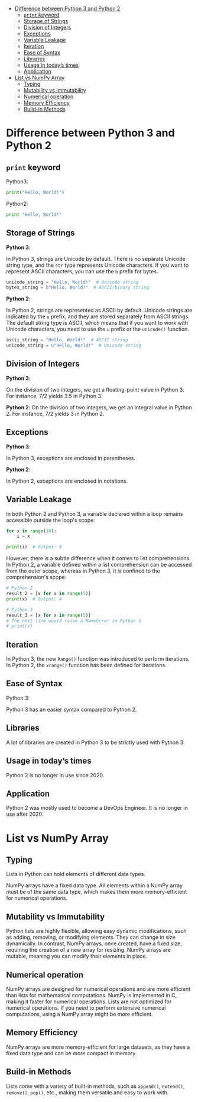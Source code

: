 - [Difference between Python 3 and Python 2](#difference-between-python-3-and-python-2)
  - [`print` keyword](#print-keyword)
  - [Storage of Strings](#storage-of-strings)
  - [Division of Integers](#division-of-integers)
  - [Exceptions](#exceptions)
  - [Variable Leakage](#variable-leakage)
  - [Iteration](#iteration)
  - [Ease of Syntax](#ease-of-syntax)
  - [Libraries](#libraries)
  - [Usage in today’s times](#usage-in-todays-times)
  - [Application](#application)
- [List vs NumPy Array](#list-vs-numpy-array)
  - [Typing](#typing)
  - [Mutability vs Immutability](#mutability-vs-immutability)
  - [Numerical operation](#numerical-operation)
  - [Memory Efficiency](#memory-efficiency)
  - [Build-in Methods](#build-in-methods)


# Difference between Python 3 and Python 2
## `print` keyword
Python3:

```python
print("Hello, World!")
```

Python2:
```python
print "Hello, World!"
```

## Storage of Strings
**Python 3**:

In Python 3, strings are Unicode by default. There is no separate Unicode string type, and the `str` type represents Unicode characters. If you want to represent ASCII characters, you can use the `b` prefix for bytes.

```python
unicode_string = "Hello, World!"  # Unicode string
bytes_string = b"Hello, World!"  # ASCII/binary string
```

**Python 2**:

In Python 2, strings are represented as ASCII by default. Unicode strings are indicated by the `u` prefix, and they are stored separately from ASCII strings. The default string type is ASCII, which means that if you want to work with Unicode characters, you need to use the `u` prefix or the `unicode()` function.

```python
ascii_string = "Hello, World!"  # ASCII string
unicode_string = u"Hello, World!"  # Unicode string
```

## Division of Integers
**Python 3**:

On the division of two integers, we get a floating-point value in Python 3. For instance, 7/2 yields 3.5 in Python 3.

**Python 2**:
On the division of two integers, we get an integral value in Python 2. For instance, 7/2 yields 3 in Python 2.

## Exceptions
**Python 3**:

In Python 3, exceptions are enclosed in parentheses.

**Python 2**:

In Python 2, exceptions are enclosed in notations.

## Variable Leakage
In both Python 2 and Python 3, a variable declared within a loop remains accessible outside the loop's scope:

```python
for x in range(10):
    i = x

print(i)  # Output: 9
```

However, there is a subtle difference when it comes to list comprehensions. In Python 2, a variable defined within a list comprehension can be accessed from the outer scope, whereas in Python 3, it is confined to the comprehension's scope:

```python
# Python 2
result_2 = [x for x in range(5)]
print(x)  # Output: 4

# Python 3
result_3 = [x for x in range(5)]
# The next line would raise a NameError in Python 3
# print(x)
```

## Iteration
In Python 3, the new `Range()` function was introduced to perform iterations. In Python 2, the `xrange()` function has been defined for iterations.

## Ease of Syntax
Python 3:

Python 3 has an easier syntax compared to Python 2.

## Libraries
A lot of libraries are created in Python 3 to be strictly used with Python 3.

## Usage in today’s times
Python 2 is no longer in use since 2020.

## Application
Python 2 was mostly used to become a DevOps Engineer. It is no longer in use after 2020.



# List vs NumPy Array
## Typing
Lists in Python can hold elements of different data types. 

NumPy arrays have a fixed data type. All elements within a NumPy array must be of the same data type, which makes them more memory-efficient for numerical operations.

## Mutability vs Immutability
Python lists are highly flexible, allowing easy dynamic modifications, such as adding, removing, or modifying elements. They can change in size dynamically. In contrast, NumPy arrays, once created, have a fixed size, requiring the creation of a new array for resizing. NumPy arrays are mutable, meaning you can modify their elements in place.

## Numerical operation
NumPy arrays are designed for numerical operations and are more efficient than lists for mathematical computations. NumPy is implemented in C, making it faster for numerical operations. Lists are not optimized for numerical operations. If you need to perform extensive numerical computations, using a NumPy array might be more efficient.

## Memory Efficiency
NumPy arrays are more memory-efficient for large datasets, as they have a fixed data type and can be more compact in memory.

## Build-in Methods
Lists come with a variety of built-in methods, such as `append()`, `extend()`, `remove()`, `pop()`, etc., making them versatile and easy to work with.